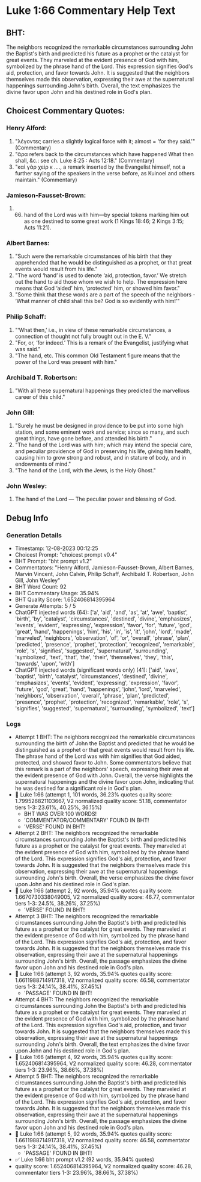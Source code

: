 # Luke 1:66 Commentary Help Text

## BHT:
The neighbors recognized the remarkable circumstances surrounding John the Baptist's birth and predicted his future as a prophet or the catalyst for great events. They marveled at the evident presence of God with him, symbolized by the phrase hand of the Lord. This expression signifies God's aid, protection, and favor towards John. It is suggested that the neighbors themselves made this observation, expressing their awe at the supernatural happenings surrounding John's birth. Overall, the text emphasizes the divine favor upon John and his destined role in God's plan.

## Choicest Commentary Quotes:
### Henry Alford:
1. "λέγοντες carries a slightly logical force with it; almost = 'for they said.'" (Commentary)
2. "ἄρα refers back to the circumstances which have happened What then shall, &amp;c.: see ch. Luke 8:25 : Acts 12:18." (Commentary)
3. "καὶ γὰρ χεὶρ κ .…, a remark inserted by the Evangelist himself, not a further saying of the speakers in the verse before, as Kuinoel and others maintain." (Commentary)

### Jamieson-Fausset-Brown:
1. 66. hand of the Lord was with him—by
	special tokens marking him out as one destined to some great work
	(1 Kings 18:46; 2 Kings 3:15;
	Acts 11:21).


### Albert Barnes:
1. "Such were the remarkable circumstances of his birth that they apprehended that he would be distinguished as a prophet, or that great events would result from his life."
2. "The word ‘hand’ is used to denote ‘aid, protection, favor.’ We stretch out the hand to aid those whom we wish to help. The expression here means that God ‘aided’ him, ‘protected’ him, or showed him favor."
3. "Some think that these words are a part of the speech of the neighbors - ‘What manner of child shall this be? God is so evidently with him!’"

### Philip Schaff:
1. "‘What then,’ i.e., in view of these remarkable circumstances, a connection of thought not fully brought out in the E. V."
2. "For, or, ‘for indeed.’ This is a remark of the Evangelist, justifying what was said."
3. "The hand, etc. This common Old Testament figure means that the power of the Lord was present with him."

### Archibald T. Robertson:
1. "With all these supernatural happenings they predicted the marvellous career of this child."

### John Gill:
1. "Surely he must be designed in providence to be put into some high station, and some eminent work and service; since so many, and such great things, have gone before, and attended his birth."
2. "The hand of the Lord was with him; which may intend the special care, and peculiar providence of God in preserving his life, giving him health, causing him to grow strong and robust, and in stature of body, and in endowments of mind."
3. "The hand of the Lord, with the Jews, is the Holy Ghost."

### John Wesley:
1. The hand of the Lord — The peculiar power and blessing of God.



## Debug Info
### Generation Details
- Timestamp: 12-08-2023 00:12:25
- Choicest Prompt: "choicest prompt v0.4"
- BHT Prompt: "bht prompt v1.2"
- Commentators: "Henry Alford, Jamieson-Fausset-Brown, Albert Barnes, Marvin Vincent, John Calvin, Philip Schaff, Archibald T. Robertson, John Gill, John Wesley"
- BHT Word Count: 92
- BHT Commentary Usage: 35.94%
- BHT Quality Score: 1.652406814395964
- Generate Attempts: 5 / 5
- ChatGPT injected words (64):
	['a', 'aid', 'and', 'as', 'at', 'awe', 'baptist', 'birth', 'by', 'catalyst', 'circumstances', 'destined', 'divine', 'emphasizes', 'events', 'evident', 'expressing', 'expression', 'favor', 'for', 'future', 'god', 'great', 'hand', 'happenings', 'him', 'his', 'in', 'is', 'it', 'john', 'lord', 'made', 'marveled', 'neighbors', 'observation', 'of', 'or', 'overall', 'phrase', 'plan', 'predicted', 'presence', 'prophet', 'protection', 'recognized', 'remarkable', 'role', 's', 'signifies', 'suggested', 'supernatural', 'surrounding', 'symbolized', 'text', 'that', 'the', 'their', 'themselves', 'they', 'this', 'towards', 'upon', 'with']
- ChatGPT injected words (significant words only) (41):
	['aid', 'awe', 'baptist', 'birth', 'catalyst', 'circumstances', 'destined', 'divine', 'emphasizes', 'events', 'evident', 'expressing', 'expression', 'favor', 'future', 'god', 'great', 'hand', 'happenings', 'john', 'lord', 'marveled', 'neighbors', 'observation', 'overall', 'phrase', 'plan', 'predicted', 'presence', 'prophet', 'protection', 'recognized', 'remarkable', 'role', 's', 'signifies', 'suggested', 'supernatural', 'surrounding', 'symbolized', 'text']

### Logs
- Attempt 1 BHT: The neighbors recognized the remarkable circumstances surrounding the birth of John the Baptist and predicted that he would be distinguished as a prophet or that great events would result from his life. The phrase hand of the Lord was with him signifies that God aided, protected, and showed favor to John. Some commentators believe that this remark is a part of the neighbors' speech, expressing their awe at the evident presence of God with John. Overall, the verse highlights the supernatural happenings and the divine favor upon John, indicating that he was destined for a significant role in God's plan.
- 🔄 Luke 1:66 (attempt 1, 101 words, 36.23% quotes quality score: 1.799526821103667, V2 normalized quality score: 51.18, commentator tiers 1-3: 23.61%, 40.25%, 36.15%) 
	- BHT WAS OVER 100 WORDS! 
	- 'COMMENTATOR/COMMENTARY' FOUND IN BHT! 
	- 'VERSE' FOUND IN BHT!
- Attempt 2 BHT: The neighbors recognized the remarkable circumstances surrounding John the Baptist's birth and predicted his future as a prophet or the catalyst for great events. They marveled at the evident presence of God with him, symbolized by the phrase hand of the Lord. This expression signifies God's aid, protection, and favor towards John. It is suggested that the neighbors themselves made this observation, expressing their awe at the supernatural happenings surrounding John's birth. Overall, the verse emphasizes the divine favor upon John and his destined role in God's plan.
- 🔄 Luke 1:66 (attempt 2, 92 words, 35.94% quotes quality score: 1.6670730338049005, V2 normalized quality score: 46.77, commentator tiers 1-3: 24.5%, 38.26%, 37.25%) 
	- 'VERSE' FOUND IN BHT!
- Attempt 3 BHT: The neighbors recognized the remarkable circumstances surrounding John the Baptist's birth and predicted his future as a prophet or the catalyst for great events. They marveled at the evident presence of God with him, symbolized by the phrase hand of the Lord. This expression signifies God's aid, protection, and favor towards John. It is suggested that the neighbors themselves made this observation, expressing their awe at the supernatural happenings surrounding John's birth. Overall, the passage emphasizes the divine favor upon John and his destined role in God's plan.
- 🔄 Luke 1:66 (attempt 3, 92 words, 35.94% quotes quality score: 1.6611988714917318, V2 normalized quality score: 46.58, commentator tiers 1-3: 24.14%, 38.41%, 37.45%) 
	- 'PASSAGE' FOUND IN BHT!
- Attempt 4 BHT: The neighbors recognized the remarkable circumstances surrounding John the Baptist's birth and predicted his future as a prophet or the catalyst for great events. They marveled at the evident presence of God with him, symbolized by the phrase hand of the Lord. This expression signifies God's aid, protection, and favor towards John. It is suggested that the neighbors themselves made this observation, expressing their awe at the supernatural happenings surrounding John's birth. Overall, the text emphasizes the divine favor upon John and his destined role in God's plan.
- 🔄 Luke 1:66 (attempt 4, 92 words, 35.94% quotes quality score: 1.652406814395964, V2 normalized quality score: 46.28, commentator tiers 1-3: 23.96%, 38.66%, 37.38%)
- Attempt 5 BHT: The neighbors recognized the remarkable circumstances surrounding John the Baptist's birth and predicted his future as a prophet or the catalyst for great events. They marveled at the evident presence of God with him, symbolized by the phrase hand of the Lord. This expression signifies God's aid, protection, and favor towards John. It is suggested that the neighbors themselves made this observation, expressing their awe at the supernatural happenings surrounding John's birth. Overall, the passage emphasizes the divine favor upon John and his destined role in God's plan.
- 🔄 Luke 1:66 (attempt 5, 92 words, 35.94% quotes quality score: 1.6611988714917318, V2 normalized quality score: 46.58, commentator tiers 1-3: 24.14%, 38.41%, 37.45%) 
	- 'PASSAGE' FOUND IN BHT!
- ✅ Luke 1:66 bht prompt v1.2 (92 words, 35.94% quotes)
- quality score: 1.652406814395964, V2 normalized quality score: 46.28, commentator tiers 1-3: 23.96%, 38.66%, 37.38%)